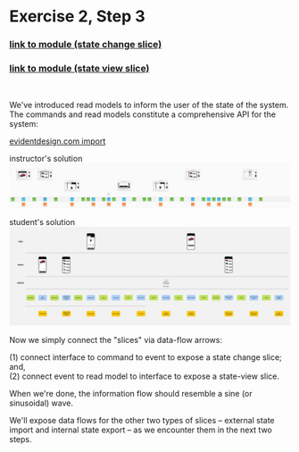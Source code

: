 # Exercise 2, Step 3

### [link to module (state change slice)](https://www.youtube.com/embed/Gx-ZjZiNiWs?si=WZZ8sCOiuMXUAo45?&start=209&end=235)
### [link to module (state view slice)](https://www.youtube.com/embed/Gx-ZjZiNiWs?si=WZZ8sCOiuMXUAo45?&start=497&end=511)

<br>

We've introduced read models to inform the user of the state of the
system.  The commands and read models constitute a comprehensive API
for the system:

[evidentdesign.com import](event-model.json)

instructor's solution
![instructor's solution](event-model.png "instructor's solution")

student's solution
<br>
![student's solution](event-model.jpg "student's solution")

Now we simply connect the "slices" via data-flow arrows:

(1) connect interface to command to event to expose a state change 
    slice; and,
<br>
(2) connect event to read model to interface to expose a state-view
    slice.

When we're done, the information flow should resemble a sine 
(or sinusoidal) wave.

We'll expose data flows for the other two types of slices – external
state import and internal state export – as we encounter them in the
next two steps.
